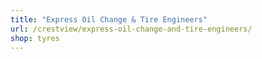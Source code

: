 ```yaml
---
title: "Express Oil Change & Tire Engineers"
url: /crestview/express-oil-change-and-tire-engineers/
shop: tyres
---
```

